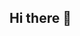 ## Hi there 👋

<!--
**Adamcoscat/Adamcoscat** is a ✨ _special_ ✨ repository because its `README.md` (this file) appears on your GitHub profile.

Here are some ideas to get you started:

- 🔭 I’m currently working on a mini-blog about bears
- 🌱 I’m currently learning HTML and CSS
- 👯 I’m looking to collaborate on static web pages
- 🤔 I’m looking for help with HTML and CSS-related topics
- 💬 Ask me about HTML and CSS. I'll do my best to help you!
- 📫 How to reach me: my email is adam10kk2@gmail.com
- ⚡ Fun fact: I love reading fiction!

-->
